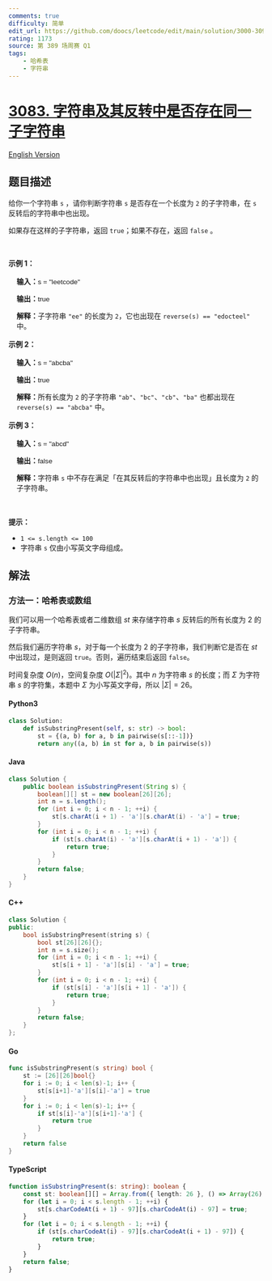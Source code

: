 ```yaml
---
comments: true
difficulty: 简单
edit_url: https://github.com/doocs/leetcode/edit/main/solution/3000-3099/3083.Existence%20of%20a%20Substring%20in%20a%20String%20and%20Its%20Reverse/README.md
rating: 1173
source: 第 389 场周赛 Q1
tags:
    - 哈希表
    - 字符串
---
```


<!-- problem:start -->

# [3083. 字符串及其反转中是否存在同一子字符串](https://leetcode.cn/problems/existence-of-a-substring-in-a-string-and-its-reverse)

[English Version](/solution/3000-3099/3083.Existence%20of%20a%20Substring%20in%20a%20String%20and%20Its%20Reverse/README_EN.md)

## 题目描述

<!-- description:start -->

<p>给你一个字符串 <code>s</code> ，请你判断字符串 <code>s</code> 是否存在一个长度为 <code>2</code> 的子字符串，在 <code>s</code> 反转后的字符串中也出现。</p>

<p>如果存在这样的子字符串，返回 <code>true</code>；如果不存在，返回 <code>false</code> 。</p>

<p>&nbsp;</p>

<p><strong class="example">示例 1：</strong></p>

<div class="example-block" style="border-color: var(--border-tertiary); border-left-width: 2px; color: var(--text-secondary); font-size: .875rem; margin-bottom: 1rem; margin-top: 1rem; overflow: visible; padding-left: 1rem;">
<p><strong>输入：</strong><span class="example-io" style="font-family: Menlo,sans-serif; font-size: 0.85rem;">s = "leetcode"</span></p>

<p><strong>输出：</strong><span class="example-io" style="font-family: Menlo,sans-serif; font-size: 0.85rem;">true</span></p>

<p><strong>解释：</strong>子字符串 <code>"ee"</code> 的长度为 <code>2</code>，它也出现在 <code>reverse(s) == "edocteel"</code> 中。</p>
</div>

<p><strong class="example">示例 2：</strong></p>

<div class="example-block" style="border-color: var(--border-tertiary); border-left-width: 2px; color: var(--text-secondary); font-size: .875rem; margin-bottom: 1rem; margin-top: 1rem; overflow: visible; padding-left: 1rem;">
<p><strong>输入：</strong><span class="example-io" style="font-family: Menlo,sans-serif; font-size: 0.85rem;">s = "abcba"</span></p>

<p><strong>输出：</strong><span class="example-io" style="font-family: Menlo,sans-serif; font-size: 0.85rem;">true</span></p>

<p><strong>解释：</strong>所有长度为 <code>2</code> 的子字符串 <code>"ab"</code>、<code>"bc"</code>、<code>"cb"</code>、<code>"ba"</code> 也都出现在 <code>reverse(s) == "abcba"</code> 中。</p>
</div>

<p><strong class="example">示例 3：</strong></p>

<div class="example-block" style="border-color: var(--border-tertiary); border-left-width: 2px; color: var(--text-secondary); font-size: .875rem; margin-bottom: 1rem; margin-top: 1rem; overflow: visible; padding-left: 1rem;">
<p><strong>输入：</strong><span class="example-io" style="font-family: Menlo,sans-serif; font-size: 0.85rem;">s = "abcd"</span></p>

<p><strong>输出：</strong><span class="example-io" style="font-family: Menlo,sans-serif; font-size: 0.85rem;">false</span></p>

<p><strong>解释：</strong>字符串 <code>s</code> 中不存在满足「在其反转后的字符串中也出现」且长度为 <code>2</code> 的子字符串。</p>
</div>

<p>&nbsp;</p>

<p><strong>提示：</strong></p>

<ul>
	<li><code>1 &lt;= s.length &lt;= 100</code></li>
	<li>字符串 <code>s</code> 仅由小写英文字母组成。</li>
</ul>

<!-- description:end -->

## 解法

<!-- solution:start -->

### 方法一：哈希表或数组

我们可以用一个哈希表或者二维数组 $st$ 来存储字符串 $s$ 反转后的所有长度为 $2$ 的子字符串。

然后我们遍历字符串 $s$，对于每一个长度为 $2$ 的子字符串，我们判断它是否在 $st$ 中出现过，是则返回 `true`。否则，遍历结束后返回 `false`。

时间复杂度 $O(n)$，空间复杂度 $O(|\Sigma|^2)$。其中 $n$ 为字符串 $s$ 的长度；而 $\Sigma$ 为字符串 $s$ 的字符集，本题中 $\Sigma$ 为小写英文字母，所以 $|\Sigma| = 26$。

<!-- tabs:start -->

#### Python3

```python
class Solution:
    def isSubstringPresent(self, s: str) -> bool:
        st = {(a, b) for a, b in pairwise(s[::-1])}
        return any((a, b) in st for a, b in pairwise(s))
```

#### Java

```java
class Solution {
    public boolean isSubstringPresent(String s) {
        boolean[][] st = new boolean[26][26];
        int n = s.length();
        for (int i = 0; i < n - 1; ++i) {
            st[s.charAt(i + 1) - 'a'][s.charAt(i) - 'a'] = true;
        }
        for (int i = 0; i < n - 1; ++i) {
            if (st[s.charAt(i) - 'a'][s.charAt(i + 1) - 'a']) {
                return true;
            }
        }
        return false;
    }
}
```

#### C++

```cpp
class Solution {
public:
    bool isSubstringPresent(string s) {
        bool st[26][26]{};
        int n = s.size();
        for (int i = 0; i < n - 1; ++i) {
            st[s[i + 1] - 'a'][s[i] - 'a'] = true;
        }
        for (int i = 0; i < n - 1; ++i) {
            if (st[s[i] - 'a'][s[i + 1] - 'a']) {
                return true;
            }
        }
        return false;
    }
};
```

#### Go

```go
func isSubstringPresent(s string) bool {
	st := [26][26]bool{}
	for i := 0; i < len(s)-1; i++ {
		st[s[i+1]-'a'][s[i]-'a'] = true
	}
	for i := 0; i < len(s)-1; i++ {
		if st[s[i]-'a'][s[i+1]-'a'] {
			return true
		}
	}
	return false
}
```

#### TypeScript

```ts
function isSubstringPresent(s: string): boolean {
    const st: boolean[][] = Array.from({ length: 26 }, () => Array(26).fill(false));
    for (let i = 0; i < s.length - 1; ++i) {
        st[s.charCodeAt(i + 1) - 97][s.charCodeAt(i) - 97] = true;
    }
    for (let i = 0; i < s.length - 1; ++i) {
        if (st[s.charCodeAt(i) - 97][s.charCodeAt(i + 1) - 97]) {
            return true;
        }
    }
    return false;
}
```

<!-- tabs:end -->

<!-- solution:end -->

<!-- problem:end -->
